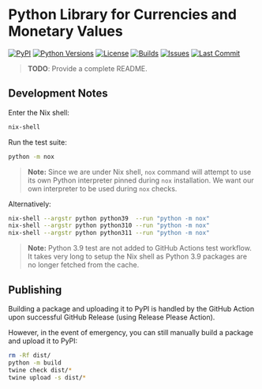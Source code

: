 # Python Library for Currencies and Monetary Values

[![PyPI](https://img.shields.io/pypi/v/pypara?style=flat-square)](https://pypi.org/project/pypara/)
[![Python Versions](https://img.shields.io/pypi/pyversions/pypara?style=flat-square)](https://pypi.org/project/pypara/)
[![License](https://img.shields.io/github/license/vst/pypara?style=flat-square)](https://github.com/vst/pypara/blob/main/LICENSE)
[![Builds](https://img.shields.io/github/actions/workflow/status/vst/pypara/test.yml?style=flat-square)](https://github.com/vst/pypara/actions/workflows/test.yml)
[![Issues](https://img.shields.io/github/issues/vst/pypara?style=flat-square)](https://github.com/vst/pypara/issues)
[![Last Commit](https://img.shields.io/github/last-commit/vst/pypara?style=flat-square)](https://github.com/vst/pypara/commits)

> **TODO**: Provide a complete README.

## Development Notes

Enter the Nix shell:

```sh
nix-shell
```

Run the test suite:

```sh
python -m nox
```

> **Note:** Since we are under Nix shell, `nox` command will attempt to use its
> own Python interpreter pinned during `nox` installation. We want our own
> interpreter to be used during `nox` checks.

Alternatively:

```sh
nix-shell --argstr python python39  --run "python -m nox"
nix-shell --argstr python python310 --run "python -m nox"
nix-shell --argstr python python311 --run "python -m nox"
```

> **Note:** Python 3.9 test are not added to GitHub Actions test workflow. It
> takes very long to setup the Nix shell as Python 3.9 packages are no longer
> fetched from the cache.

## Publishing

Building a package and uploading it to PyPI is handled by the GitHub Action upon
successful GitHub Release (using Release Please Action).

However, in the event of emergency, you can still manually build a package and
upload it to PyPI:

```sh
rm -Rf dist/
python -m build
twine check dist/*
twine upload -s dist/*
```
